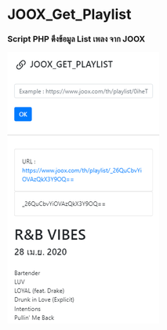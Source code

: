 # JOOX_Get_Playlist
<h3>Script PHP ดึงข้อมูล List เพลง จาก JOOX</h3>
<img src="https://raw.githubusercontent.com/Teerut26/JOOX_Get_Playlist/master/SC.PNG"/>
